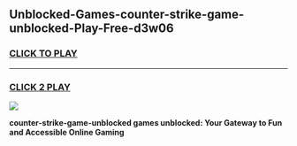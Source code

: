 
## Unblocked-Games-counter-strike-game-unblocked-Play-Free-d3w06
<h3>
<a href="https://premium76.site?title=counter-strike-game-unblocked&ref=17A">CLICK TO PLAY</a></h3>
<hr>

<h3>
<a href="https://premium76.site?title=counter-strike-game-unblocked&ref=17A">CLICK 2 PLAY</a>
  
</h3>

<a href="https://premium76.site?title=counter-strike-game-unblocked&ref=17A"><img src="https://clearcache.store/games.png"></a>


**counter-strike-game-unblocked games unblocked: Your Gateway to Fun and Accessible Online Gaming**
